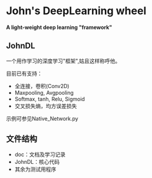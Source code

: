 # John's DeepLearning wheel

**A light-weight deep learning "framework"**

## JohnDL
一个用作学习的深度学习"框架",姑且这样称呼他。

目前已有支持：
- 全连接，卷积(Conv2D)
- Maxpooling, Avgpooling
- Softmax, tanh, Relu, Sigmoid
- 交叉损失熵，均方误差损失

示例可参见Native_Network.py

## 文件结构
- doc：文档及学习记录
- JohnDL：核心代码
- 其余为测试用程序
